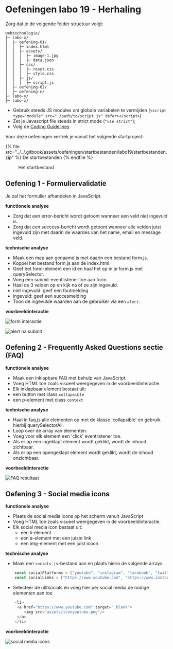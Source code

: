 # Oefeningen labo 19 - Herhaling

Zorg dat je de volgende folder structuur volgt:

```
webtechnologie/
├─ labo-x/
│  ├─ oefening-01/
│  │  ├─ index.html
│  │  ├─ assets/
│  │  │  ├─ image-1.jpg 
│  │  │  ├─ data.json 
│  │  ├─ css/
│  │  │  ├─ reset.css
│  │  │  ├─ style.css
│  │  ├─ js/
│  │  │  ├─ script.js
│  ├─ oefening-02/
│  ├─ oefening-n/
├─ labo-y/
├─ labo-z/      
```

- Gebruik steeds JS modules om globale variabelen te vermijden (`<script type="module" src="./path/to/script.js" defer></script>`)
- Zet je Javascript file steeds in strict mode (`"use strict"`);
- Volg de [Coding Guidelines](https://apwt.gitbook.io/webtechnologie/coding-guidelines)

Voor deze oefeningen vertrek je vanuit het volgende startproject:

{% file src="../../.gitbook/assets/oefeningen/startbestanden/labo19/startbestanden.zip" %}
    De startbestanden
{% endfile %}

<figure><img src="../../.gitbook/assets/oefeningen/resultaten/labo19/img.png" alt=""><figcaption>Het startbestand</figcaption></figure>

## Oefening 1 - Formuliervalidatie

Je zal het formulier afhandelen in JavaScript.

**functionele analyse**

* Zorg dat een error-bericht wordt getoont wanneer een veld niet ingevuld is.
* Zorg dat een success-bericht wordt getoont wanneer alle velden juist ingevuld zijn met daarin de waardes van het name, email en message veld.

**technische analyse**

* Maak een map aan genaamd js met daarin een bestand form.js.
* Koppel het bestand form.js aan de index.html.
* Geef het form-element een id en haal het op in je form.js met querySelector.
* Voeg een submit-eventlistener toe aan form.
* Haal de 3 velden op en kijk na of ze zijn ingevuld.
* niet ingevuld: geef een foutmelding
* ingevuld: geef een succesmelding
* Toon de ingevulde waarden aan de gebruiker via een `alert`.

**voorbeeldinteractie**

![form interactie](../../.gitbook/assets/oefeningen/resultaten/labo19/form.gif)

![alert na submit](../../.gitbook/assets/oefeningen/resultaten/labo19/form-submit.png)

## Oefening 2 - Frequently Asked Questions sectie (FAQ)

**functionele analyse**

* Maak een inklapbare FAQ met behulp van JavaScript.
* Voeg HTML toe zoals visueel weergegeven in de voorbeeldinteractie.
* Elk inklapbaar element bestaat uit:
* een button met class `collapsible`
* een p-element met class `context`

**technische analyse**

* Haal in faq.js alle elementen op met de klasse 'collapsible' en gebruik hierbij querySelectorAll.
* Loop over de array van elementen.
* Voeg voor elk element een 'click' eventlistener toe.
* Als er op een ingeklapt element wordt geklikt, wordt de inhoud zichtbaar.
* Als er op een opengeklapt element wordt geklikt, wordt de inhoud onzichtbaar.

**voorbeeldinteractie**

![FAQ resultaat](../../.gitbook/assets/oefeningen/resultaten/labo19/faq.gif)

## Oefening 3 - Social media icons

**functionele analyse**

* Plaats de social media icons op het scherm vanuit JavaScript
* Voeg HTML toe zoals visueel weergegeven in de voorbeeldinteractie.
* Elk social media icon bestaat uit:
  * een li-element
  * een a-element met een juiste link
  * een img-element met een juist icoon

**technische analyse**

* Maak een `socials.js`-bestand aan en plaats hierin de volgende arrays:
```javascript
    const socialPlatforms = ["youtube", "instagram", "facebook", "twitter"];
    const socialLinks = ["https://www.youtube.com", "https://www.instagram.com/", "https://www.facebook.com/", "https://twitter.com/"];
```

* Selecteer de ul#socials en voeg hier per social media de nodige elementen aan toe
```javascript
    <li>
     <a href="https://www.youtube.com" target="_blank">
        <img src="assets/iconyoutube.png"/>
     </a>
    </li>
 ```

**voorbeeldinteractie**

![social media icons](../../.gitbook/assets/oefeningen/resultaten/labo19/socials.png)
